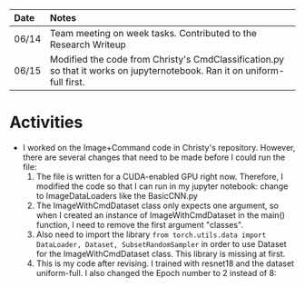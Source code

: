 | Date   | Notes
| :----- | :-------------------------------
| 06/14 | Team meeting on week tasks. Contributed to the Research Writeup
| 06/15 | Modified the code from Christy's CmdClassification.py so that it works on jupyternotebook. Ran it on uniform-full first.

# Activities
* I worked on the Image+Command code in Christy's repository. However, there are several changes that need to be made before I could run the file:
    1. The file is written for a CUDA-enabled GPU right now. Therefore, I modified the code so that I can run in my jupyter notebook: change to ImageDataLoaders like the BasicCNN.py
    2. The ImageWithCmdDataset class only expects one argument, so when I created an instance of ImageWithCmdDataset in the main() function, I need to remove the first argument "classes". 
    3. Also need to import the library ```from torch.utils.data import DataLoader, Dataset, SubsetRandomSampler``` in order to use Dataset for the ImageWithCmdDataset class. This library is missing at first.
    4. This is my code after revising. I trained with resnet18 and the dataset uniform-full. I also changed the Epoch number to 2 instead of 8:

